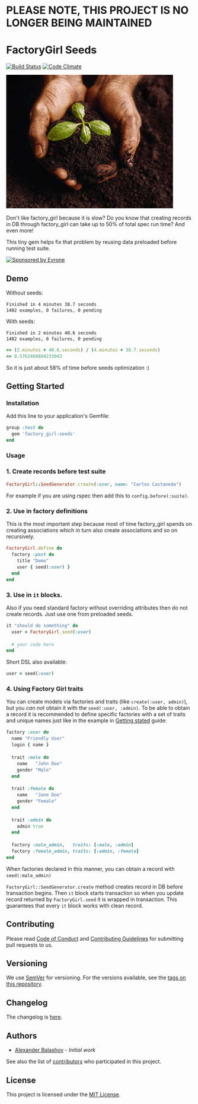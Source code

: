 # PLEASE NOTE, THIS PROJECT IS NO LONGER BEING MAINTAINED
# FactoryGirl Seeds

[![Build Status](https://travis-ci.org/evrone/factory_girl-seeds.svg?branch=master)](https://travis-ci.org/evrone/factory_girl-seeds)
[![Code Climate](https://codeclimate.com/github/evrone/factory_girl-seeds.png)](https://codeclimate.com/github/evrone/factory_girl-seeds)

![](readme_content/seed.jpg)

Don't like factory_girl because it is slow? Do you know that creating records in DB through factory_girl can take up to 50% of total spec run time? And even more!

This tiny gem helps fix that problem by reusing data preloaded before running test suite.

<a href="https://evrone.com/?utm_source=github.com">
  <img src="https://evrone.com/logo/evrone-sponsored-logo.png"
       alt="Sponsored by Evrone" width="231">
</a>

## Demo

Without seeds:

```
Finished in 4 minutes 38.7 seconds
1402 examples, 0 failures, 0 pending
```

With seeds:

```
Finished in 2 minutes 40.6 seconds
1402 examples, 0 failures, 0 pending
```

```ruby
>> (2.minutes + 40.6.seconds) / (4.minutes + 38.7.seconds)
=> 0.5762468604233943
```

So it is just about 58% of time before seeds optimization :)


## Getting Started
### Installation

Add this line to your application's Gemfile:

```ruby
group :test do
  gem 'factory_girl-seeds'
end
```

### Usage

### 1. Create records before test suite

```ruby
FactoryGirl::SeedGenerator.create(:user, name: "Carlos Castaneda")
```

For example if you are using rspec then add this to ```config.before(:suite)```.

### 2. Use in factory definitions

This is the most important step because most of time factory_girl spends on creating associations which in turn also create associations and so on recursively.

```ruby
FactoryGirl.define do
  factory :post do
    title "Demo"
    user { seed(:user) }
  end
end
```

### 3. Use in `it` blocks.

Also if you need standard factory without overriding attributes then do not create records. Just use one from preloaded seeds.

```ruby
it "should do something" do
  user = FactoryGirl.seed(:user)

  # your code here
end
```

Short DSL also available:

```ruby
user = seed(:user)
```

### 4. Using Factory Girl traits

You can create models via factories and traits (like `create(:user, admin)`), but you *can not* obtain it with the `seed(:user, :admin)`. To be able to obtain a record it is recommended to define specific factories with a set of traits and unique names just like in the example in [Getting stated](https://github.com/thoughtbot/factory_girl/blob/master/GETTING_STARTED.md#traits) guide:

```ruby
factory :user do
  name "Friendly User"
  login { name }

  trait :male do
    name   "John Doe"
    gender "Male"
  end

  trait :female do
    name   "Jane Doe"
    gender "Female"
  end

  trait :admin do
    admin true
  end

  factory :male_admin,   traits: [:male, :admin]
  factory :female_admin, traits: [:admin, :female]
end
```

When factories declared in this manner, you can obtain a record with `seed(:male_admin)`

```FactoryGirl::SeedGenerator.create``` method creates record in DB before transaction begins. 
Then ```it``` block starts transaction so when you update record returned by ```FactoryGirl.seed``` 
it is wrapped in transaction. This guarantees that every ```it``` block works with clean record.

## Contributing

Please read [Code of Conduct](CODE-OF-CONDUCT.md) and [Contributing Guidelines](CONTRIBUTING.md) for submitting pull requests to us.

## Versioning

We use [SemVer](http://semver.org/) for versioning. For the versions available, 
see the [tags on this repository](https://github.com/evrone/factory_girl-seeds/tags). 

## Changelog

The changelog is [here](CHANGELOG.md).

## Authors

* [Alexander Balashov](https://github.com/divineforest) - *Initial work*

See also the list of [contributors](https://github.com/evrone/factory_girl-seeds/contributors) who participated in this project.

## License

This project is licensed under the [MIT License](LICENSE).
